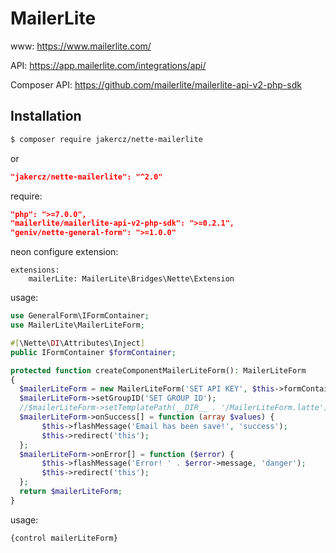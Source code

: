MailerLite
==========

www: https://www.mailerlite.com/

API: https://app.mailerlite.com/integrations/api/

Composer API: https://github.com/mailerlite/mailerlite-api-v2-php-sdk

Installation
------------

```sh
$ composer require jakercz/nette-mailerlite
```

or

```json
"jakercz/nette-mailerlite": "^2.0"
```

require:

```json
"php": ">=7.0.0",
"mailerlite/mailerlite-api-v2-php-sdk": ">=0.2.1",
"geniv/nette-general-form": ">=1.0.0"
```

neon configure extension:

```neon
extensions:
    mailerLite: MailerLite\Bridges\Nette\Extension
```

usage:

```php
use GeneralForm\IFormContainer;
use MailerLite\MailerLiteForm;

#[\Nette\DI\Attributes\Inject]
public IFormContainer $formContainer;

protected function createComponentMailerLiteForm(): MailerLiteForm
{
  $mailerLiteForm = new MailerLiteForm('SET API KEY', $this->formContainer, $this->translator);
  $mailerLiteForm->setGroupID('SET GROUP ID');
  //$mailerLiteForm->setTemplatePath(__DIR__ . '/MailerLiteForm.latte');
  $mailerLiteForm->onSuccess[] = function (array $values) {
       $this->flashMessage('Email has been save!', 'success');
       $this->redirect('this');
  };
  $mailerLiteForm->onError[] = function ($error) {
       $this->flashMessage('Error! ' . $error->message, 'danger');
       $this->redirect('this');
  };
  return $mailerLiteForm;
}
```

usage:
```latte
{control mailerLiteForm}
```

